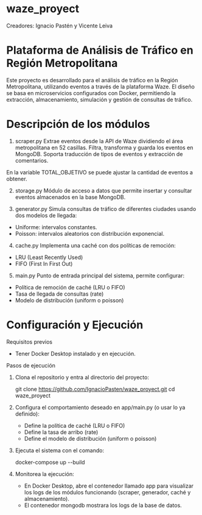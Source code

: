 # waze_proyect

Creadores: Ignacio Pastén y Vicente Leiva

# Plataforma de Análisis de Tráfico en Región Metropolitana

Este proyecto es desarrollado para el análisis de tráfico en la Región Metropolitana, utilizando eventos a través de la plataforma Waze. El diseño se basa en microservicios configurados con Docker, permitiendo la extracción, almacenamiento, simulación y gestión de consultas de tráfico.

# Descripción de los módulos

1. scraper.py
Extrae eventos desde la API de Waze dividiendo el área metropolitana en 52 casillas. Filtra, transforma y guarda los eventos en MongoDB. Soporta traducción de tipos de eventos y extracción de comentarios.

En la variable TOTAL_OBJETIVO se puede ajustar la cantidad de eventos a obtener.

2. storage.py
Módulo de acceso a datos que permite insertar y consultar eventos almacenados en la base MongoDB.

3. generator.py
Simula consultas de tráfico de diferentes ciudades usando dos modelos de llegada:
- Uniforme: intervalos constantes.
- Poisson: intervalos aleatorios con distribución exponencial.

4. cache.py
Implementa una caché con dos políticas de remoción:
- LRU (Least Recently Used)
- FIFO (First In First Out)

5. main.py
Punto de entrada principal del sistema, permite configurar:
- Política de remoción de caché (LRU o FIFO)
- Tasa de llegada de consultas (rate)
- Modelo de distribución (uniform o poisson)

# Configuración y Ejecución

Requisitos previos
- Tener Docker Desktop instalado y en ejecución.

Pasos de ejecución

1. Clona el repositorio y entra al directorio del proyecto:

   git clone https://github.com/IgnacioPasten/waze_proyect.git
   cd waze_proyect

2. Configura el comportamiento deseado en app/main.py (o usar lo ya definido):
   - Define la política de caché (LRU o FIFO)
   - Define la tasa de arribo (rate)
   - Define el modelo de distribución (uniform o poisson)

3. Ejecuta el sistema con el comando:

   docker-compose up --build

4. Monitorea la ejecución:
   - En Docker Desktop, abre el contenedor llamado app para visualizar los logs de los módulos funcionando (scraper, generador, caché y almacenamiento).
   - El contenedor mongodb mostrara los logs de la base de datos.
